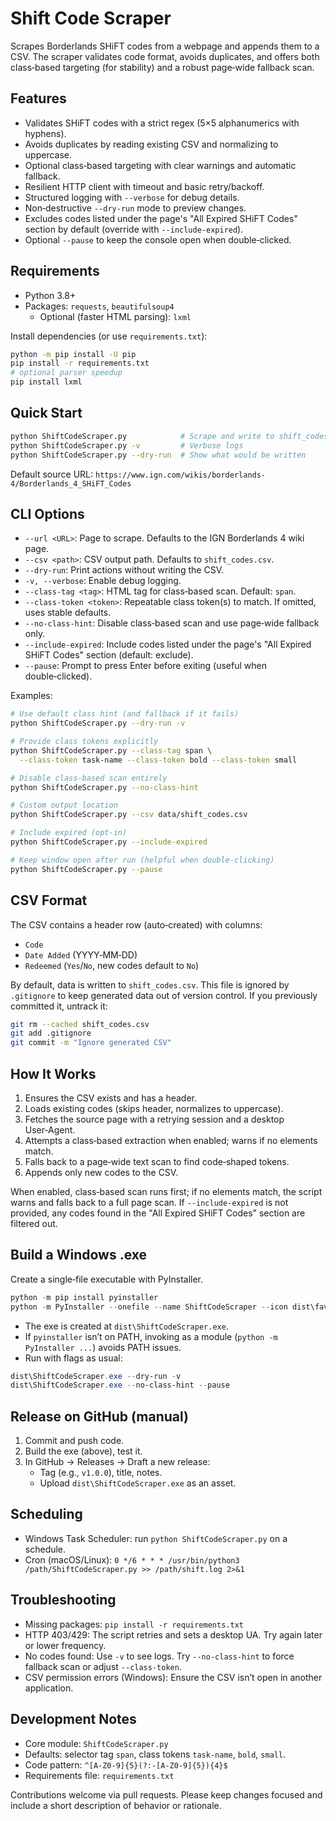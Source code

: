 # Shift Code Scraper

Scrapes Borderlands SHiFT codes from a webpage and appends them to a CSV. The scraper validates code format, avoids duplicates, and offers both class‑based targeting (for stability) and a robust page‑wide fallback scan.

## Features

- Validates SHiFT codes with a strict regex (5×5 alphanumerics with hyphens).
- Avoids duplicates by reading existing CSV and normalizing to uppercase.
- Optional class‑based targeting with clear warnings and automatic fallback.
- Resilient HTTP client with timeout and basic retry/backoff.
- Structured logging with `--verbose` for debug details.
- Non‑destructive `--dry-run` mode to preview changes.
- Excludes codes listed under the page's "All Expired SHiFT Codes" section by default (override with `--include-expired`).
- Optional `--pause` to keep the console open when double‑clicked.

## Requirements

- Python 3.8+
- Packages: `requests`, `beautifulsoup4`
  - Optional (faster HTML parsing): `lxml`

Install dependencies (or use `requirements.txt`):

```bash
python -m pip install -U pip
pip install -r requirements.txt
# optional parser speedup
pip install lxml
```

## Quick Start

```bash
python ShiftCodeScraper.py            # Scrape and write to shift_codes.csv
python ShiftCodeScraper.py -v         # Verbose logs
python ShiftCodeScraper.py --dry-run  # Show what would be written
```

Default source URL: `https://www.ign.com/wikis/borderlands-4/Borderlands_4_SHiFT_Codes`

## CLI Options

- `--url <URL>`: Page to scrape. Defaults to the IGN Borderlands 4 wiki page.
- `--csv <path>`: CSV output path. Defaults to `shift_codes.csv`.
- `--dry-run`: Print actions without writing the CSV.
- `-v, --verbose`: Enable debug logging.
- `--class-tag <tag>`: HTML tag for class‑based scan. Default: `span`.
- `--class-token <token>`: Repeatable class token(s) to match. If omitted, uses stable defaults.
- `--no-class-hint`: Disable class‑based scan and use page‑wide fallback only.
- `--include-expired`: Include codes listed under the page's "All Expired SHiFT Codes" section (default: exclude).
- `--pause`: Prompt to press Enter before exiting (useful when double‑clicked).

Examples:

```bash
# Use default class hint (and fallback if it fails)
python ShiftCodeScraper.py --dry-run -v

# Provide class tokens explicitly
python ShiftCodeScraper.py --class-tag span \
  --class-token task-name --class-token bold --class-token small

# Disable class-based scan entirely
python ShiftCodeScraper.py --no-class-hint

# Custom output location
python ShiftCodeScraper.py --csv data/shift_codes.csv

# Include expired (opt‑in)
python ShiftCodeScraper.py --include-expired

# Keep window open after run (helpful when double‑clicking)
python ShiftCodeScraper.py --pause
```

## CSV Format

The CSV contains a header row (auto‑created) with columns:

- `Code`
- `Date Added` (YYYY‑MM‑DD)
- `Redeemed` (`Yes`/`No`, new codes default to `No`)

By default, data is written to `shift_codes.csv`. This file is ignored by `.gitignore` to keep generated data out of version control. If you previously committed it, untrack it:

```bash
git rm --cached shift_codes.csv
git add .gitignore
git commit -m "Ignore generated CSV"
```

## How It Works

1. Ensures the CSV exists and has a header.
2. Loads existing codes (skips header, normalizes to uppercase).
3. Fetches the source page with a retrying session and a desktop User‑Agent.
4. Attempts a class‑based extraction when enabled; warns if no elements match.
5. Falls back to a page‑wide text scan to find code‑shaped tokens.
6. Appends only new codes to the CSV.

When enabled, class‑based scan runs first; if no elements match, the script warns and falls back to a full page scan. If `--include-expired` is not provided, any codes found in the "All Expired SHiFT Codes" section are filtered out.

## Build a Windows .exe

Create a single‑file executable with PyInstaller.

```powershell
python -m pip install pyinstaller
python -m PyInstaller --onefile --name ShiftCodeScraper --icon dist\favicon.ico ShiftCodeScraper.py
```

- The exe is created at `dist\ShiftCodeScraper.exe`.
- If `pyinstaller` isn’t on PATH, invoking as a module (`python -m PyInstaller ...`) avoids PATH issues.
- Run with flags as usual:

```powershell
dist\ShiftCodeScraper.exe --dry-run -v
dist\ShiftCodeScraper.exe --no-class-hint --pause
```

## Release on GitHub (manual)

1. Commit and push code.
2. Build the exe (above), test it.
3. In GitHub → Releases → Draft a new release:
   - Tag (e.g., `v1.0.0`), title, notes.
   - Upload `dist\ShiftCodeScraper.exe` as an asset.

## Scheduling

- Windows Task Scheduler: run `python ShiftCodeScraper.py` on a schedule.
- Cron (macOS/Linux): `0 */6 * * * /usr/bin/python3 /path/ShiftCodeScraper.py >> /path/shift.log 2>&1`

## Troubleshooting

- Missing packages: `pip install -r requirements.txt`
- HTTP 403/429: The script retries and sets a desktop UA. Try again later or lower frequency.
- No codes found: Use `-v` to see logs. Try `--no-class-hint` to force fallback scan or adjust `--class-token`.
- CSV permission errors (Windows): Ensure the CSV isn’t open in another application.

## Development Notes

- Core module: `ShiftCodeScraper.py`
- Defaults: selector tag `span`, class tokens `task-name`, `bold`, `small`.
- Code pattern: `^[A-Z0-9]{5}(?:-[A-Z0-9]{5}){4}$`
- Requirements file: `requirements.txt`

Contributions welcome via pull requests. Please keep changes focused and include a short description of behavior or rationale.

